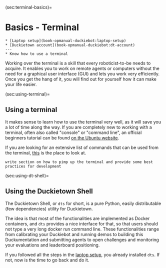 (sec:terminal-basics)=
# Basics - Terminal

```{needget}
* [Laptop setup](book-opmanual-duckiebot:laptop-setup)
* [Duckietown account](book-opmanual-duckiebot:dt-account)
---
* Know how to use a terminal
```


Working over the terminal is a skill that every roboticist-to-be needs to acquire. It enables you to work on remote
 agents or computers without the need for a graphical user interface (GUI) and lets you work very efficiently. Once you get the hang of it, you will find out for yourself how it can make your life easier.  


(sec:using-terminal)=
## Using a terminal 

 It makes sense to learn how to use the terminal very well, as it will save you a lot of time along the way. 
 If you are completely new to working with a terminal, often also called "console" or "command line", an official beginners
 tutorial can be found [on the Ubuntu website](https://tutorials.ubuntu.com/tutorial/command-line-for-beginners#0). 

<!-- 
A list of commands that are frequently used can be found in the [appendix](#useful-linux-commands).
-->

If you are looking for an extensive list of commands that can be used from the terminal, [this](https://ss64.com/bash/) is the place to look at.

```{todo}
write section on how to pimp up the terminal and provide some best practices for development
```

(sec:using-dt-shell)=
## Using the Duckietown Shell

The Duckietown Shell, or `dts` for short, is a pure Python, easily distributable (few dependencies) utility for Duckietown.

The idea is that most of the functionalities are implemented as Docker containers, and `dts` provides a nice interface for
that, so that users should not type a very long docker run command line. These functionalities range from calibrating
your Duckiebot and running demos to building this Duckumentation and submitting agents to open challenges and monitoring your evaluations and leaderboard positioning. 

If you followed all the steps in the [laptop setup](book-opmanual-duckiebot:laptop-setup), you already installed  `dts`. If not, now is the time to go back and do it.

